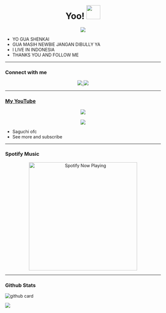 <h1 align="center">Yoo! <img src="https://d.top4top.io/p_2107rjxo10.gif" style="border-radius:5;" width="45px" alt=""><br></h1>
<p align="center">
<a href="https://youtube.com/c/SaguchiOfc"><img align="center" height="auto" src="https://d.top4top.io/p_2107rjxo10.gif"/></a>

<p align="center">

- YO GUA SHENKAI
- GUA MASIH NEWBIE JANGAN DIBULLY YA
- I LIVE IN INDONESIA
- THANKS YOU AND FOLLOW ME


------

### Connect with me 
<p align="center">
  <a href="https://instagram.com/Gamma_amv"><img src="https://img.shields.io/badge/Instagram-E4405F?style=for-the-badge&logo=instagram&logoColor=white"/> 
  <a href="https://wa.me/6285717026352"><img src="https://img.shields.io/badge/WhatsApp-25D366?style=for-the-badge&logo=whatsapp&logoColor=white" /><br>

  
------

### My YouTube
<p align="center">
<a href="https://youtube.com/c/YuzzuKamiyaka"><img align="center" height="auto" src="https://github.com/YuzzuKamiyaka/image/blob/main/IMG-20210904-WA0000.png"/></a><br><br>
<a href="https://youtube.com/c/YuzzuKamiyaka"><img src="https://camo.githubusercontent.com/d56af0508b6719132b386c00da86b2cf234084af1e4e4888ebd4b0c5106433e3/68747470733a2f2f696d672e736869656c64732e696f2f62616467652f2d596f75747562652d7265643f7374796c653d666c61742d737175617265266c6f676f3d796f7574756265" />
</a>
<p align="center">

- Saguchi ofc
- See more and subscribe

------

### Spotify Music

<p align="center">
  <a href="https://open.spotify.com/track/4bNvS25ZVMCvLHEUV87mp4?si=yb1PaPVnRgiTYedy8r6i_g&utm_source=copy-link&context=spotify%3Aplaylist%3A37i9dQZF1EIVoBTSiHHsdx&dl_branch=1" target="_blank"><img src="https://now-playing-on-spotify.vercel.app/api/spotify" alt="Spotify Now Playing" width="350"/></a>
</p>

------
 
### Github Stats 

![github card](https://github-readme-stats.vercel.app/api?username=UsagiShnekai&show_icons=true&theme=radical)

![](https://github-profile-summary-cards.vercel.app/api/cards/profile-details?username=UsagiShenkai&theme=monokai)
